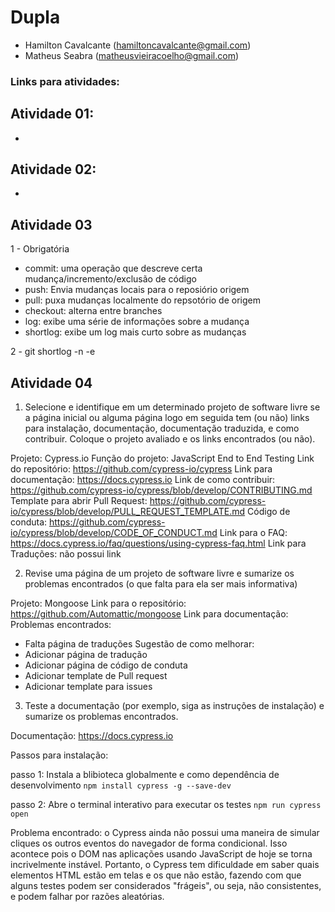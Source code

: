 # Dupla

- Hamilton Cavalcante (hamiltoncavalcante@gmail.com)
- Matheus Seabra (matheusvieiracoelho@gmail.com)

### Links para atividades:

## Atividade 01:
- 

## Atividade 02: 
- 

## Atividade 03

1 - Obrigatória
- commit: uma operação que descreve certa mudança/incremento/exclusão de código
- push: Envia mudanças locais para o reposiório origem
- pull: puxa mudanças localmente do repsotório de origem
- checkout: alterna entre branches
- log: exibe uma série de informações sobre a mudança
- shortlog: exibe um log mais curto sobre as mudanças

2 - git shortlog -n -e 

## Atividade 04

1. Selecione e identifique em um determinado projeto de software livre se a página inicial ou alguma página logo em seguida tem (ou não) links para instalação, documentação, documentação traduzida, e como contribuir. Coloque o projeto avaliado e os links encontrados (ou não).

Projeto: Cypress.io
Função do projeto: JavaScript End to End Testing
Link do repositório: https://github.com/cypress-io/cypress
Link para documentação: https://docs.cypress.io
Link de como contribuir: https://github.com/cypress-io/cypress/blob/develop/CONTRIBUTING.md
Template para abrir Pull Request: https://github.com/cypress-io/cypress/blob/develop/PULL_REQUEST_TEMPLATE.md
Código de conduta: https://github.com/cypress-io/cypress/blob/develop/CODE_OF_CONDUCT.md
Link para o FAQ: https://docs.cypress.io/faq/questions/using-cypress-faq.html
Link para Traduções: não possui link

2. Revise uma página de um projeto de software livre e sumarize os problemas encontrados (o que falta para ela ser mais informativa)

Projeto: Mongoose
Link para o repositório: https://github.com/Automattic/mongoose
Link para documentação: 
Problemas encontrados:
- Falta página de traduções
Sugestão de como melhorar:
- Adicionar página de tradução
- Adicionar página de código de conduta
- Adicionar template de Pull request
- Adicionar template para issues 


3. Teste a documentação (por exemplo, siga as instruções de instalação) e sumarize os problemas encontrados.

Documentação: https://docs.cypress.io

Passos para instalação: 

passo 1: Instala a blibioteca globalmente e como dependência de desenvolvimento
```npm install cypress -g --save-dev``` 

passo 2: Abre o terminal interativo para executar os testes 
```npm run cypress open```

Problema encontrado: o Cypress ainda não possui uma maneira de simular cliques os outros eventos do navegador de forma condicional. Isso acontece pois o DOM nas aplicações usando JavaScript de hoje se torna incrivelmente instável. Portanto, o Cypress tem dificuldade em saber quais elementos HTML estão em telas e os que não estão, fazendo com que alguns testes podem ser considerados "frágeis", ou seja, não consistentes, e podem falhar por razões aleatórias.


